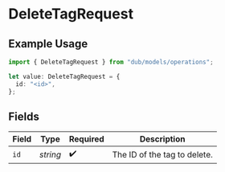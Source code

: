 # DeleteTagRequest

## Example Usage

```typescript
import { DeleteTagRequest } from "dub/models/operations";

let value: DeleteTagRequest = {
  id: "<id>",
};
```

## Fields

| Field                        | Type                         | Required                     | Description                  |
| ---------------------------- | ---------------------------- | ---------------------------- | ---------------------------- |
| `id`                         | *string*                     | :heavy_check_mark:           | The ID of the tag to delete. |